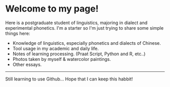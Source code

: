 # Welcome to my page!
Here is a postgraduate student of linguistics, majoring in dialect and experimental phonetics.
I'm a starter so I'm just trying to share some simple things here:
- Knowledge of linguistics, especially phonetics and dialects of Chinese.
- Tool usage in my academic and daily life.
- Notes of learning processing. (Praat Script, Python and R, etc..)
- Photos taken by myself & watercolor paintings.
- Other essays.

***

Still learning to use Github... Hope that I can keep this habbit!
